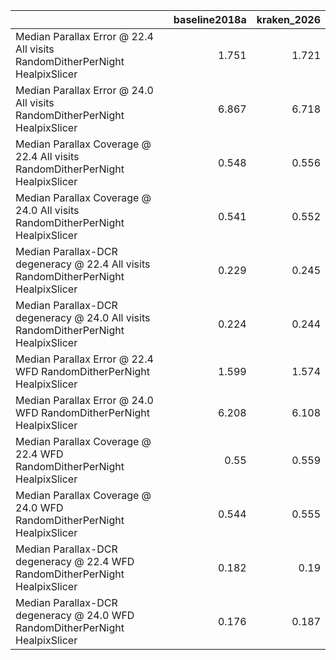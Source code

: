 |                                                                                     |   baseline2018a |   kraken_2026 |
|:------------------------------------------------------------------------------------|----------------:|--------------:|
| Median Parallax Error @ 22.4 All visits RandomDitherPerNight HealpixSlicer          |           1.751 |         1.721 |
| Median Parallax Error @ 24.0 All visits RandomDitherPerNight HealpixSlicer          |           6.867 |         6.718 |
| Median Parallax Coverage @ 22.4 All visits RandomDitherPerNight HealpixSlicer       |           0.548 |         0.556 |
| Median Parallax Coverage @ 24.0 All visits RandomDitherPerNight HealpixSlicer       |           0.541 |         0.552 |
| Median Parallax-DCR degeneracy @ 22.4 All visits RandomDitherPerNight HealpixSlicer |           0.229 |         0.245 |
| Median Parallax-DCR degeneracy @ 24.0 All visits RandomDitherPerNight HealpixSlicer |           0.224 |         0.244 |
| Median Parallax Error @ 22.4 WFD RandomDitherPerNight HealpixSlicer                 |           1.599 |         1.574 |
| Median Parallax Error @ 24.0 WFD RandomDitherPerNight HealpixSlicer                 |           6.208 |         6.108 |
| Median Parallax Coverage @ 22.4 WFD RandomDitherPerNight HealpixSlicer              |           0.55  |         0.559 |
| Median Parallax Coverage @ 24.0 WFD RandomDitherPerNight HealpixSlicer              |           0.544 |         0.555 |
| Median Parallax-DCR degeneracy @ 22.4 WFD RandomDitherPerNight HealpixSlicer        |           0.182 |         0.19  |
| Median Parallax-DCR degeneracy @ 24.0 WFD RandomDitherPerNight HealpixSlicer        |           0.176 |         0.187 |
